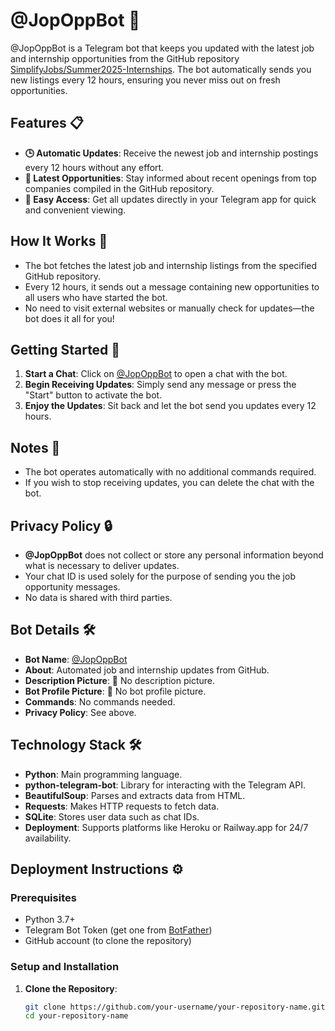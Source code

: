 # @JopOppBot 📢

@JopOppBot is a Telegram bot that keeps you updated with the latest job and internship opportunities from the GitHub repository [SimplifyJobs/Summer2025-Internships](https://github.com/SimplifyJobs/Summer2025-Internships). The bot automatically sends you new listings every 12 hours, ensuring you never miss out on fresh opportunities.

## Features 📋

- **🕒 Automatic Updates**: Receive the newest job and internship postings every 12 hours without any effort.
- **🔄 Latest Opportunities**: Stay informed about recent openings from top companies compiled in the GitHub repository.
- **📲 Easy Access**: Get all updates directly in your Telegram app for quick and convenient viewing.

## How It Works 🤖

- The bot fetches the latest job and internship listings from the specified GitHub repository.
- Every 12 hours, it sends out a message containing new opportunities to all users who have started the bot.
- No need to visit external websites or manually check for updates—the bot does it all for you!

## Getting Started 🚀

1. **Start a Chat**: Click on [@JopOppBot](https://t.me/JopOppBot) to open a chat with the bot.
2. **Begin Receiving Updates**: Simply send any message or press the "Start" button to activate the bot.
3. **Enjoy the Updates**: Sit back and let the bot send you updates every 12 hours.

## Notes 📝

- The bot operates automatically with no additional commands required.
- If you wish to stop receiving updates, you can delete the chat with the bot.

## Privacy Policy 🔒

- **@JopOppBot** does not collect or store any personal information beyond what is necessary to deliver updates.
- Your chat ID is used solely for the purpose of sending you the job opportunity messages.
- No data is shared with third parties.

## Bot Details 🛠️

- **Bot Name**: [@JopOppBot](https://t.me/JopOppBot)
- **About**: Automated job and internship updates from GitHub.
- **Description Picture**: 🚫 No description picture.
- **Bot Profile Picture**: 🚫 No bot profile picture.
- **Commands**: No commands needed.
- **Privacy Policy**: See above.

## Technology Stack 🛠️

- **Python**: Main programming language.
- **python-telegram-bot**: Library for interacting with the Telegram API.
- **BeautifulSoup**: Parses and extracts data from HTML.
- **Requests**: Makes HTTP requests to fetch data.
- **SQLite**: Stores user data such as chat IDs.
- **Deployment**: Supports platforms like Heroku or Railway.app for 24/7 availability.

## Deployment Instructions ⚙️

### Prerequisites

- Python 3.7+
- Telegram Bot Token (get one from [BotFather](https://core.telegram.org/bots#botfather))
- GitHub account (to clone the repository)

### Setup and Installation

1. **Clone the Repository**:
   ```bash
   git clone https://github.com/your-username/your-repository-name.git
   cd your-repository-name
